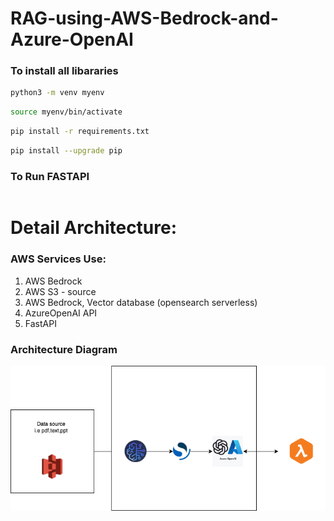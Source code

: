 # RAG-using-AWS-Bedrock-and-Azure-OpenAI

### To install all libararies

```sh
python3 -m venv myenv
```

```sh
source myenv/bin/activate
```

```sh
pip install -r requirements.txt
```

```sh
pip install --upgrade pip
```


### To Run FASTAPI

```uvicorn main:app --reload
```


# Detail Architecture:

### AWS Services Use:
1. AWS Bedrock
2. AWS S3 - source
3. AWS Bedrock, Vector database (opensearch serverless) 
4. AzureOpenAI API
5. FastAPI

### Architecture Diagram

![img.png](img.png)




